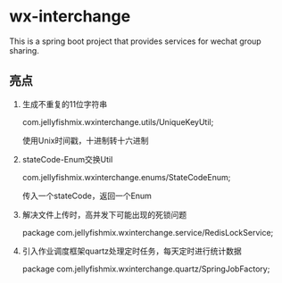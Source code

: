 # wx-interchange
This is a spring boot project that provides services for wechat group sharing.

## 亮点

1. 生成不重复的11位字符串

    com.jellyfishmix.wxinterchange.utils/UniqueKeyUtil;

    使用Unix时间戳，十进制转十六进制
    
2. stateCode-Enum交换Util

    com.jellyfishmix.wxinterchange.enums/StateCodeEnum;
    
    传入一个stateCode，返回一个Enum

3. 解决文件上传时，高并发下可能出现的死锁问题

    package com.jellyfishmix.wxinterchange.service/RedisLockService;

4. 引入作业调度框架quartz处理定时任务，每天定时进行统计数据

    package com.jellyfishmix.wxinterchange.quartz/SpringJobFactory;
